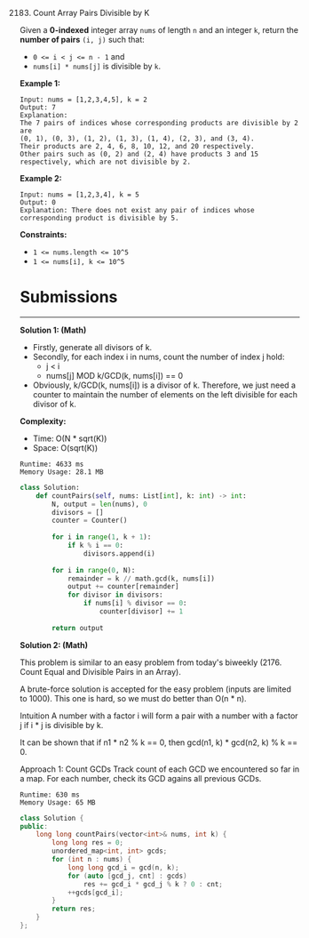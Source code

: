 2183. Count Array Pairs Divisible by K

Given a **0-indexed** integer array `nums` of length `n` and an integer `k`, return the **number of pairs** `(i, j)` such that:

* `0 <= i < j <= n - 1` and
* `nums[i] * nums[j]` is divisible by `k`.
 

**Example 1:**
```
Input: nums = [1,2,3,4,5], k = 2
Output: 7
Explanation: 
The 7 pairs of indices whose corresponding products are divisible by 2 are
(0, 1), (0, 3), (1, 2), (1, 3), (1, 4), (2, 3), and (3, 4).
Their products are 2, 4, 6, 8, 10, 12, and 20 respectively.
Other pairs such as (0, 2) and (2, 4) have products 3 and 15 respectively, which are not divisible by 2.    
```

**Example 2:**
```
Input: nums = [1,2,3,4], k = 5
Output: 0
Explanation: There does not exist any pair of indices whose corresponding product is divisible by 5.
```

**Constraints:**

* `1 <= nums.length <= 10^5`
* `1 <= nums[i], k <= 10^5`

# Submissions
---
**Solution 1: (Math)**

* Firstly, generate all divisors of k.
* Secondly, for each index i in nums, count the number of index j hold:
    * j < i
    * nums[j] MOD k/GCD(k, nums[i]) == 0
* Obviously, k/GCD(k, nums[i]) is a divisor of k. Therefore, we just need a counter to maintain the number of elements on the left divisible for each divisor of k.

**Complexity:**
* Time: O(N * sqrt(K))
* Space: O(sqrt(K))

```
Runtime: 4633 ms
Memory Usage: 28.1 MB
```
```python
class Solution:
    def countPairs(self, nums: List[int], k: int) -> int:
        N, output = len(nums), 0
        divisors = []
        counter = Counter()
        
        for i in range(1, k + 1):
            if k % i == 0:
                divisors.append(i)
        
        for i in range(0, N):
            remainder = k // math.gcd(k, nums[i])
            output += counter[remainder]
            for divisor in divisors:
                if nums[i] % divisor == 0:
                    counter[divisor] += 1
            
        return output
```

**Solution 2: (Math)**

This problem is similar to an easy problem from today's biweekly (2176. Count Equal and Divisible Pairs in an Array).

A brute-force solution is accepted for the easy problem (inputs are limited to 1000). This one is hard, so we must do better than O(n * n).

Intuition
A number with a factor i will form a pair with a number with a factor j if i * j is divisible by k.

It can be shown that if n1 * n2 % k == 0, then gcd(n1, k) * gcd(n2, k) % k == 0.

Approach 1: Count GCDs
Track count of each GCD we encountered so far in a map. For each number, check its GCD agains all previous GCDs.

```
Runtime: 630 ms
Memory Usage: 65 MB
```
```c++
class Solution {
public:
    long long countPairs(vector<int>& nums, int k) {
        long long res = 0;
        unordered_map<int, int> gcds;
        for (int n : nums) {
            long long gcd_i = gcd(n, k);
            for (auto [gcd_j, cnt] : gcds)
                res += gcd_i * gcd_j % k ? 0 : cnt;
            ++gcds[gcd_i];
        }
        return res;
    }
};
```
